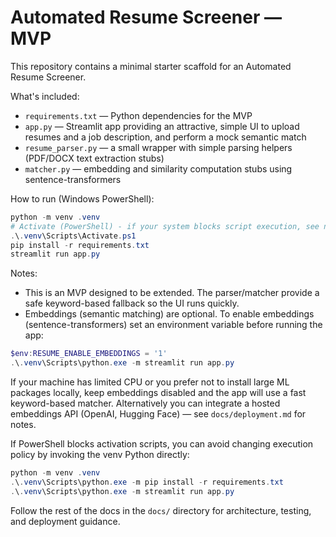 # Automated Resume Screener — MVP

This repository contains a minimal starter scaffold for an Automated Resume Screener.

What's included:
- `requirements.txt` — Python dependencies for the MVP
- `app.py` — Streamlit app providing an attractive, simple UI to upload resumes and a job description, and perform a mock semantic match
- `resume_parser.py` — a small wrapper with simple parsing helpers (PDF/DOCX text extraction stubs)
- `matcher.py` — embedding and similarity computation stubs using sentence-transformers

How to run (Windows PowerShell):

```powershell
python -m venv .venv
# Activate (PowerShell) - if your system blocks script execution, see notes below
.\.venv\Scripts\Activate.ps1
pip install -r requirements.txt
streamlit run app.py
```

Notes:
- This is an MVP designed to be extended. The parser/matcher provide a safe keyword-based fallback so the UI runs quickly.
- Embeddings (semantic matching) are optional. To enable embeddings (sentence-transformers) set an environment variable before running the app:

```powershell
$env:RESUME_ENABLE_EMBEDDINGS = '1'
.\.venv\Scripts\python.exe -m streamlit run app.py
```

If your machine has limited CPU or you prefer not to install large ML packages locally, keep embeddings disabled and the app will use a fast keyword-based matcher. Alternatively you can integrate a hosted embeddings API (OpenAI, Hugging Face) — see `docs/deployment.md` for notes.

If PowerShell blocks activation scripts, you can avoid changing execution policy by invoking the venv Python directly:

```powershell
python -m venv .venv
.\.venv\Scripts\python.exe -m pip install -r requirements.txt
.\.venv\Scripts\python.exe -m streamlit run app.py
```

Follow the rest of the docs in the `docs/` directory for architecture, testing, and deployment guidance.
